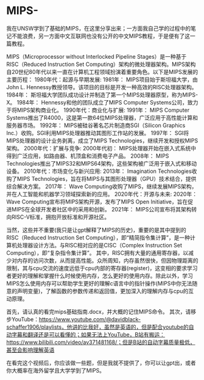# MIPS-
我在UNSW学到了基础的MIPS，在这里分享出来；一方面我自己学的过程中的笔记不能浪费，另一方面中文互联网也没有公开的中文MIPS教程，于是便有了这一篇教程。

MIPS（Microprocessor without Interlocked Pipeline Stages）是一种基于RISC（Reduced Instruction Set Computing）架构的微处理器架构。MIPS架构自20世纪80年代以来一直在计算机工程领域扮演着重要角色。以下是MIPS发展的主要历程：
1980年代：起源与早期发展:
    1981年： MIPS项目始于斯坦福大学，由John L. Hennessy教授领导。该项目的目标是开发一种高效的RISC处理器架构。
    1984年： 斯坦福大学团队成功设计并制造了第一个MIPS处理器原型，称为MIPS-X。
    1984年： Hennessy和他的团队成立了MIPS Computer Systems公司，致力于将MIPS架构商业化。
1990年代：商业化与扩展:
    1991年： MIPS Computer Systems推出了R4000，这是第一款64位MIPS处理器，广泛应用于高性能计算和服务器市场。
    1992年： MIPS被硅谷著名芯片制造商SGI（Silicon Graphics Inc.）收购。SGI利用MIPS处理器推动其图形工作站的发展。
    1997年： SGI将MIPS处理器的设计业务剥离，成立了MIPS Technologies，继续开发和授权MIPS架构。
2000年代：扩展与竞争:
    2000年代初： MIPS处理器开始在嵌入式系统中得到广泛应用，如路由器、机顶盒和消费电子产品。
    2008年： MIPS Technologies推出了MIPS32和MIPS64架构，这些架构被广泛用于嵌入式和移动设备。
2010年代：市场变化与新兴应用:
    2013年： Imagination Technologies收购了MIPS Technologies，旨在将MIPS与其图形处理器（GPU）技术结合，提供综合解决方案。
    2017年： Wave Computing收购了MIPS，继续发展MIPS架构，并在人工智能和机器学习领域探索新的应用。
2020年代：开源与未来:
    2020年： Wave Computing宣布将MIPS架构开源，发布了MIPS Open Initiative，旨在促进MIPS在全球开发者社区中的采用和创新。
    2021年： MIPS公司宣布将其架构转向RISC-V标准，拥抱开放标准和开源社区。

当然，这些并不重要(我只是让gpt解释了MIPS的历史)，重要的是其中提到的RISC（Reduced Instruction Set Computing），即“精简指令集计算”，是一种计算机处理器设计方法。与RISC相对应的是CISC（Complex Instruction Set Computing），即“复杂指令集计算”。
其中，RISC拥有大量的通用寄存器，以减少对内存的访问次数，从而提高性能。众所周知，内存虽然很快，但因物理距离的限制，其与cpu交流的速度远低于cpu内部的寄存器(register)，这变相的要求学习者更好的理解和掌握什么时候使用内存，怎么更好的使用内存。除此以外，学习MIPS怎么使用内存可以帮助学生更好的理解c语言中的指针操作(MIPS中你无法随意的声明变量)，了解函数的参数传递和返回值，更加深入的理解内存与cpu的互动原理。

首先，请认真的看完mips基础指南.docx，并大概的记住MIPS命令。
其次，请移步YouTube：https://www.youtube.com/@davidblack-schaffer1906/playlists，他讲的比我好，虽然是英语的，但是配合youtube的自动字幕和翻译还是可以看懂的；如果无法上YouTube，B站有搬运：https://www.bilibili.com/video/av371481168/；但是B站的自动字幕质量极低，甚至会影响理解英语

在看完这个视频后，你应该做一些题，但是我就不提供了，你可以让gpt出，或者你大概率在海外留学且大学学到了MIPS。